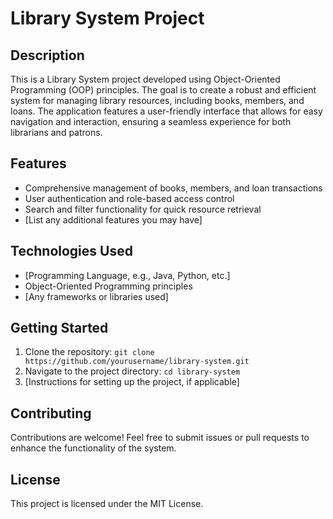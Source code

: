 # Library System Project

## Description
This is a Library System project developed using Object-Oriented Programming (OOP) principles. The goal is to create a robust and efficient system for managing library resources, including books, members, and loans. The application features a user-friendly interface that allows for easy navigation and interaction, ensuring a seamless experience for both librarians and patrons.

## Features
- Comprehensive management of books, members, and loan transactions
- User authentication and role-based access control
- Search and filter functionality for quick resource retrieval
- [List any additional features you may have]

## Technologies Used
- [Programming Language, e.g., Java, Python, etc.]
- Object-Oriented Programming principles
- [Any frameworks or libraries used]

## Getting Started
1. Clone the repository: `git clone https://github.com/yourusername/library-system.git`
2. Navigate to the project directory: `cd library-system`
3. [Instructions for setting up the project, if applicable]

## Contributing
Contributions are welcome! Feel free to submit issues or pull requests to enhance the functionality of the system.

## License
This project is licensed under the MIT License.
